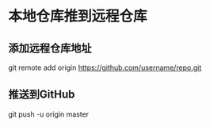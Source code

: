 # 本地仓库推到远程仓库

## 添加远程仓库地址
git remote add origin https://github.com/username/repo.git

## 推送到GitHub
git push -u origin master